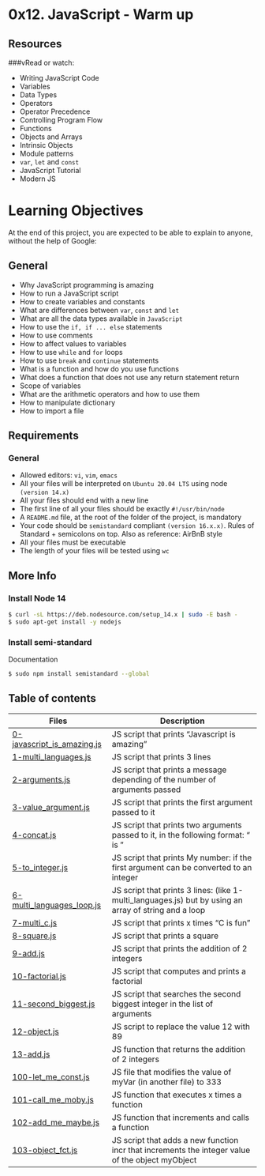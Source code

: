 # 0x12. JavaScript - Warm up

## Resources
###vRead or watch:

 - Writing JavaScript Code
 - Variables
 - Data Types
 - Operators
 - Operator Precedence
 - Controlling Program Flow
 - Functions
 - Objects and Arrays
 - Intrinsic Objects
 - Module patterns
 - `var`, `let` and `const`
 - JavaScript Tutorial
 - Modern JS

# Learning Objectives
At the end of this project, you are expected to be able to explain to anyone, without the help of Google:

## General
 - Why JavaScript programming is amazing
 - How to run a JavaScript script
 - How to create variables and constants
 - What are differences between `var`, `const` and `let`
 - What are all the data types available in `JavaScript`
 - How to use the `if, if ... else` statements
 - How to use comments
 - How to affect values to variables
 - How to use `while` and `for` loops
 - How to use `break` and `continue` statements
 - What is a function and how do you use functions
 - What does a function that does not use any return statement return
 - Scope of variables
 - What are the arithmetic operators and how to use them
 - How to manipulate dictionary
 - How to import a file

## Requirements
### General
 - Allowed editors: `vi`, `vim`, `emacs`
 - All your files will be interpreted on `Ubuntu 20.04 LTS` using node `(version 14.x)`
 - All your files should end with a new line
 - The first line of all your files should be exactly `#!/usr/bin/node`
 - A `README.md` file, at the root of the folder of the project, is mandatory
 - Your code should be `semistandard` compliant `(version 16.x.x)`. Rules of Standard + semicolons on top. Also as reference: AirBnB style
 - All your files must be executable
 - The length of your files will be tested using `wc`

## More Info
### Install Node 14
```bash
$ curl -sL https://deb.nodesource.com/setup_14.x | sudo -E bash -
$ sudo apt-get install -y nodejs
```

### Install semi-standard
Documentation

```bash
$ sudo npm install semistandard --global
```

## Table of contents
Files | Description
----- | -----------
[0-javascript_is_amazing.js](./0-javascript_is_amazing.js) | JS script that prints “Javascript is amazing”
[1-multi_languages.js](./1-multi_languages.js) | JS script that prints 3 lines
[2-arguments.js](./2-arguments.js) | JS script that prints a message depending of the number of arguments passed
[3-value_argument.js](./3-value_argument.js) | JS script that prints the first argument passed to it
[4-concat.js](./4-concat.js) | JS script that prints two arguments passed to it, in the following format: “ is ”
[5-to_integer.js](./5-to_integer.js) | JS script that prints My number: <first argument converted in integer> if the first argument can be converted to an integer
[6-multi_languages_loop.js](./6-multi_languages_loop.js) | JS script that prints 3 lines: (like 1-multi_languages.js) but by using an array of string and a loop
[7-multi_c.js](./7-multi_c.js) | JS script that prints x times “C is fun”
[8-square.js](./8-square.js) | JS script that prints a square
[9-add.js](./9-add.js) | JS script that prints the addition of 2 integers
[10-factorial.js](./10-factorial.js) | JS script that computes and prints a factorial
[11-second_biggest.js](./11-second_biggest.js) | JS script that searches the second biggest integer in the list of arguments
[12-object.js](./12-object.js) | JS script to replace the value 12 with 89
[13-add.js](./13-add.js) | JS function that returns the addition of 2 integers
[100-let_me_const.js](./100-let_me_const.js) | JS file that modifies the value of myVar (in another file) to 333
[101-call_me_moby.js](./101-call_me_moby.js) | JS function that executes x times a function
[102-add_me_maybe.js](./102-add_me_maybe.js) | JS function that increments and calls a function
[103-object_fct.js](./103-object_fct.js) | JS script that adds a new function incr that increments the integer value of the object myObject
